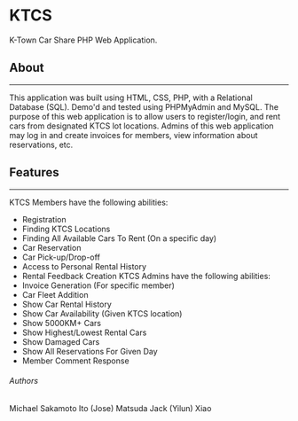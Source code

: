 # KTCS
K-Town Car Share PHP Web Application.
## About
---
This application was built using HTML, CSS, PHP, with a Relational Database (SQL). Demo'd and tested using PHPMyAdmin and MySQL.
The purpose of this web application is to allow users to register/login, and rent cars from designated KTCS lot locations. Admins of this web application may log in and create invoices for members, view information about reservations, etc.
## Features
---
KTCS Members have the following abilities:
* Registration
* Finding KTCS Locations
* Finding All Available Cars To Rent (On a specific day)
* Car Reservation
* Car Pick-up/Drop-off
* Access to Personal Rental History
* Rental Feedback Creation
KTCS Admins have the following abilities:
* Invoice Generation (For specific member)
* Car Fleet Addition
* Show Car Rental History
* Show Car Availability (Given KTCS location)
* Show 5000KM+ Cars
* Show Highest/Lowest Rental Cars
* Show Damaged Cars
* Show All Reservations For Given Day
* Member Comment Response
###### Authors
Michael Sakamoto
Ito (Jose) Matsuda
Jack (Yilun) Xiao
